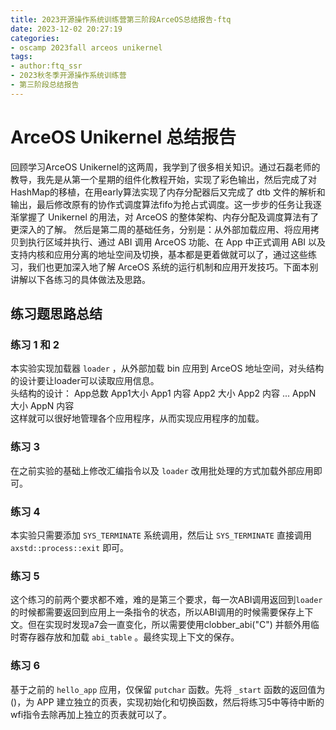 ```yaml
---
title: 2023开源操作系统训练营第三阶段ArceOS总结报告-ftq
date: 2023-12-02 20:27:19
categories:
- oscamp 2023fall arceos unikernel
tags:
- author:ftq_ssr
- 2023秋冬季开源操作系统训练营
- 第三阶段总结报告
---
```


# ArceOS Unikernel 总结报告

回顾学习ArceOS Unikernel的这两周，我学到了很多相关知识。通过石磊老师的教导，我先是从第一个星期的组件化教程开始，实现了彩色输出，然后完成了对HashMap的移植，在用early算法实现了内存分配器后又完成了 dtb 文件的解析和输出，最后修改原有的协作式调度算法fifo为抢占式调度。这一步步的任务让我逐渐掌握了 Unikernel 的用法，对 ArceOS 的整体架构、内存分配及调度算法有了更深入的了解。
然后是第二周的基础任务，分别是：从外部加载应用、将应用拷贝到执行区域并执行、通过 ABI 调用 ArceOS 功能、在 App 中正式调用 ABI 以及支持内核和应用分离的地址空间及切换，基本都是更着做就可以了，通过这些练习，我们也更加深入地了解 ArceOS 系统的运行机制和应用开发技巧。下面本别讲解以下各练习的具体做法及思路。

## 练习题思路总结

### 练习 1 和 2

本实验实现加载器 `loader` ，从外部加载 bin 应用到 ArceOS 地址空间，对头结构的设计要让loader可以读取应用信息。  
头结构的设计：
App总数  App1大小 App1 内容 App2 大小 App2 内容 ... AppN 大小 AppN 内容  
这样就可以很好地管理各个应用程序，从而实现应用程序的加载。

### 练习 3

在之前实验的基础上修改汇编指令以及 `loader` 改用批处理的方式加载外部应用即可。

### 练习 4

本实验只需要添加 `SYS_TERMINATE` 系统调用，然后让 `SYS_TERMINATE` 直接调用 `axstd::process::exit` 即可。

### 练习 5

这个练习的前两个要求都不难，难的是第三个要求，每一次ABI调用返回到`loader`的时候都需要返回到应用上一条指令的状态，所以ABI调用的时候需要保存上下文。但在实现时发现a7会一直变化，所以需要使用clobber_abi("C") 并额外用临时寄存器存放和加载 `abi_table` 。最终实现上下文的保存。

### 练习 6

基于之前的 `hello_app` 应用，仅保留 `putchar` 函数。先将 `_start` 函数的返回值为 ()，为 APP 建立独立的页表，实现初始化和切换函数，然后将练习5中等待中断的wfi指令去除再加上独立的页表就可以了。